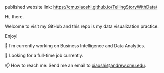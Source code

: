published website link: https://cmuxiaoshi.github.io/TellingStoryWithData/

Hi, there.

Welcome to visit my GitHub and this repo is my data visualization practice.

Enjoy!


🔭 I’m currently working on Business Intelligence and Data Analytics.

🌱 Looking for a full-time job currently.

📫 How to reach me: Send me an email to xiaoshi@andrew.cmu.edu.
